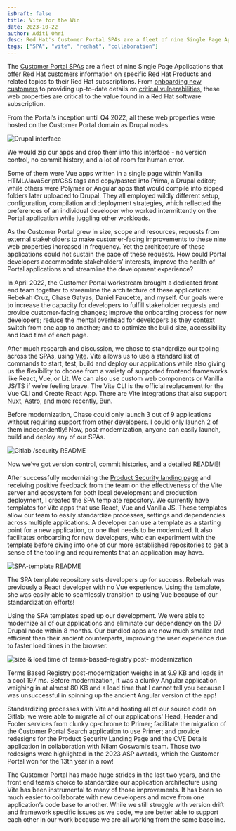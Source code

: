 ```yaml
---
isDraft: false
title: Vite for the Win
date: 2023-10-22
author: Aditi Ohri
desc: Red Hat's Customer Portal SPAs are a fleet of nine Single Page Applications, which were once upon a time hosted as Drupal nodes. In 2022, they were modernized, thanks to the Customer Portal's Front End team's willingness to experiment with Vite.
tags: ["SPA", "vite", "redhat", "collaboration"]
---
```


The <a href="https://docs.engineering.redhat.com/pages/viewpage.action?pageId=271993968" >Customer Portal SPAs</a> are a fleet of nine Single Page Applications that offer Red Hat customers information on specific Red Hat Products and related topics to their Red Hat subscriptions. From <a href="https://access.redhat.com/start/" >onboarding new customers</a> to providing up-to-date details on <a href="https://access.redhat.com/security/cve/cve-2022-1278" >critical vulnerabilities</a>, these web properties are critical to the value found in a Red Hat software subscription.

From the Portal’s inception until Q4 2022, all these web properties were hosted on the Customer Portal domain as Drupal nodes.

![Drupal interface](/images/vite-drupal.png)<figcaption>We would zip our apps and drop them into this interface - no version control, no commit history, and a lot of room for human error.</figcaption>

Some of them were Vue apps written in a single page within Vanilla HTML/JavaScript/CSS tags and copy/pasted into Prima, a Drupal editor; while others were Polymer or Angular apps that would compile into zipped folders later uploaded to Drupal. They all employed wildly different setup, configuration, compilation and deployment strategies, which reflected the preferences of an individual developer who worked intermittently on the Portal application while juggling other workloads.

As the Customer Portal grew in size, scope and resources, requests from external stakeholders to make customer-facing improvements to these nine web properties increased in frequency. Yet the architecture of these applications could not sustain the pace of these requests. How could Portal developers accommodate stakeholders’ interests, improve the health of Portal applications and streamline the development experience?

In April 2022, the Customer Portal workstream brought a dedicated front end team together to streamline the architecture of these applications: Rebekah Cruz, Chase Gatyas, Daniel Faucette, and myself. Our goals were to increase the capacity for developers to fulfill stakeholder requests and provide customer-facing changes; improve the onboarding process for new developers; reduce the mental overhead for developers as they context switch from one app to another; and to optimize the build size, accessibility and load time of each page.

After much research and discussion, we chose to standardize our tooling across the SPAs, using <a href="https://vitejs.dev/guide/why.html" >Vite</a>. Vite allows us to use a standard list of commands to start, test, build and deploy our applications while also giving us the flexibility to choose from a variety of supported frontend frameworks like React, Vue, or Lit. We can also use custom web components or Vanilla JS/TS if we’re feeling brave. The Vite CLI is the official replacement for the Vue CLI and Create React App. There are Vite integrations that also support <a href="https://vite.nuxtjs.org/" >Nuxt</a>, <a href="https://docs.astro.build/en/recipes/add-yaml-support/" >Astro</a>, and more recently, <a href="https://bun.sh/guides/ecosystem/vite" >Bun</a>.

Before modernization, Chase could only launch 3 out of 9 applications without requiring support from other developers. I could only launch 2 of them independently! Now, post-modernization, anyone can easily launch, build and deploy any of our SPAs.

![Gitlab /security README](/images/vite-security.png)<figcaption>Now we’ve got version control, commit histories, and a detailed README!</figcaption>

After successfully modernizing the <a href="https://access.redhat.com/security" >Product Security landing page</a> and receiving positive feedback from the team on the effectiveness of the Vite server and ecosystem for both local development and production deployment, I created the SPA template repository. We currently have templates for Vite apps that use React, Vue and Vanilla JS. These templates allow our team to easily standardize processes, settings and dependencies across multiple applications. A developer can use a template as a starting point for a new application, or one that needs to be modernized. It also facilitates onboarding for new developers, who can experiment with the template before diving into one of our more established repositories to get a sense of the tooling and requirements that an application may have.

![SPA-template README](/images/vite-vuetemplate.png) <figcaption>The SPA template repository sets developers up for success. Rebekah was previously a React developer with no Vue experience. Using the template, she was easily able to seamlessly transition to using Vue because of our standardization efforts!</figcaption>

Using the SPA templates sped up our development. We were able to modernize all of our applications and eliminate our dependency on the D7 Drupal node within 8 months. Our bundled apps are now much smaller and efficient than their ancient counterparts, improving the user experience due to faster load times in the browser.

![size & load time of terms-based-registry post- modernization](/images/vite-terms.png)<figcaption>Terms Based Registry post-modernization weighs in at 9.9 KB and loads in a cool 197 ms. Before modernization, it was a clunky Angular application weighing in at almost 80 KB and a load time that I cannot tell you because I was unsuccessful in spinning up the ancient Angular version of the app!</figcaption>

Standardizing processes with Vite and hosting all of our source code on Gitlab, we were able to migrate all of our applications' Head, Header and Footer services from clunky cp-chrome to Primer; facilitate the migration of the Customer Portal Search application to use Primer; and provide redesigns for the Product Security Landing Page and the CVE Details application in collaboration with Nilam Goswami’s team. Those two redesigns were highlighted in the 2023 ASP awards, which the Customer Portal won for the 13th year in a row!

The Customer Portal has made huge strides in the last two years, and the front end team’s choice to standardize our application architecture using Vite has been instrumental to many of those improvements. It has been so much easier to collaborate with new developers and move from one application’s code base to another. While we still struggle with version drift and framework specific issues as we code, we are better able to support each other in our work because we are all working from the same baseline.
